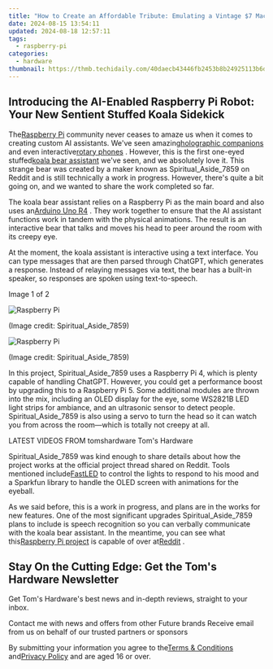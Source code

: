 ```yaml
---
title: "How to Create an Affordable Tribute: Emulating a Vintage $7 Macintosh 128K on the Miniature Raspberry Pi Pico Board"
date: 2024-08-15 13:54:11
updated: 2024-08-18 12:57:11
tags:
  - raspberry-pi
categories:
  - hardware
thumbnail: https://thmb.techidaily.com/40daecb43446fb2453b8b24925113b6da283db2cd97d0ca36a025eac943294f5.jpg
---
```


## Introducing the AI-Enabled Raspberry Pi Robot: Your New Sentient Stuffed Koala Sidekick

The[Raspberry Pi](https://tools.techidaily.com) community never ceases to amaze us when it comes to creating custom AI assistants. We've seen amazing[holographic companions](https://tools.techidaily.com) and even interactive[rotary phones](https://tools.techidaily.com) . However, this is the first one-eyed stuffed[koala bear assistant](https://www.reddit.com/r/arduino/comments/1deo04x/ai%5Fassistant) we've seen, and we absolutely love it. This strange bear was created by a maker known as Spiritual\_Aside\_7859 on Reddit and is still technically a work in progress. However, there's quite a bit going on, and we wanted to share the work completed so far.

 The koala bear assistant relies on a Raspberry Pi as the main board and also uses an[Arduino Uno R4](https://tools.techidaily.com) . They work together to ensure that the AI assistant functions work in tandem with the physical animations. The result is an interactive bear that talks and moves his head to peer around the room with its creepy eye.

 At the moment, the koala assistant is interactive using a text interface. You can type messages that are then parsed through ChatGPT, which generates a response. Instead of relaying messages via text, the bear has a built-in speaker, so responses are spoken using text-to-speech.

 Image 1 of 2

![Raspberry Pi](https://vanilla.futurecdn.net/cyclingnews/media/img/missing-image.svg)

 (Image credit: Spiritual\_Aside\_7859)

![Raspberry Pi](https://vanilla.futurecdn.net/cyclingnews/media/img/missing-image.svg)

 (Image credit: Spiritual\_Aside\_7859)

 In this project, Spiritual\_Aside\_7859 uses a Raspberry Pi 4, which is plenty capable of handling ChatGPT. However, you could get a performance boost by upgrading this to a Raspberry Pi 5\. Some additional modules are thrown into the mix, including an OLED display for the eye, some WS2821B LED light strips for ambiance, and an ultrasonic sensor to detect people. Spiritual\_Aside\_7859 is also using a servo to turn the head so it can watch you from across the room—which is totally not creepy at all.

 LATEST VIDEOS FROM tomshardware Tom's Hardware

 Spiritual\_Aside\_7859 was kind enough to share details about how the project works at the official project thread shared on Reddit. Tools mentioned include[FastLED](https://fastled.io/) to control the lights to respond to his mood and a Sparkfun library to handle the OLED screen with animations for the eyeball.

 As we said before, this is a work in progress, and plans are in the works for new features. One of the most significant upgrades Spiritual\_Aside\_7859 plans to include is speech recognition so you can verbally communicate with the koala bear assistant. In the meantime, you can see what this[Raspberry Pi project](https://tools.techidaily.com) is capable of over at[Reddit](https://www.reddit.com/r/arduino/comments/1deo04x/ai%5Fassistant) .

## Stay On the Cutting Edge: Get the Tom's Hardware Newsletter

 Get Tom's Hardware's best news and in-depth reviews, straight to your inbox.

 Contact me with news and offers from other Future brands  Receive email from us on behalf of our trusted partners or sponsors

 By submitting your information you agree to the[Terms & Conditions](https://futureplc.com/terms-conditions/) and[Privacy Policy](https://futureplc.com/privacy-policy/) and are aged 16 or over.

<ins class="adsbygoogle"
     style="display:block"
     data-ad-format="autorelaxed"
     data-ad-client="ca-pub-7571918770474297"
     data-ad-slot="1223367746"></ins>



<ins class="adsbygoogle"
     style="display:block"
     data-ad-client="ca-pub-7571918770474297"
     data-ad-slot="8358498916"
     data-ad-format="auto"
     data-full-width-responsive="true"></ins>
